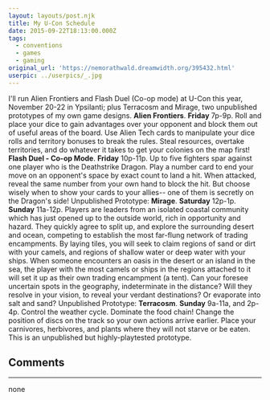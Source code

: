 ```yaml
---
layout: layouts/post.njk
title: My U-Con Schedule
date: 2015-09-22T18:13:00.000Z
tags:
  - conventions
  - games
  - gaming
original_url: 'https://nemorathwald.dreamwidth.org/395432.html'
userpic: ../userpics/_.jpg
---
```

I'll run Alien Frontiers and Flash Duel (Co-op mode) at U-Con this year, November 20-22 in Ypsilanti; plus Terracosm and Mirage, two unpublished prototypes of my own game designs. **Alien Frontiers**. **Friday** 7p-9p. Roll and place your dice to gain advantages over your opponent and block them out of useful areas of the board. Use Alien Tech cards to manipulate your dice rolls and territory bonuses to break the rules. Steal resources, overtake territories, and do whatever it takes to get your colonies on the map first! **Flash Duel - Co-op Mode**. **Friday** 10p-11p. Up to five fighters spar against one player who is the Deathstrike Dragon. Play a number card to end your move on an opponent's space by exact count to land a hit. When attacked, reveal the same number from your own hand to block the hit. But choose wisely when to show your cards to your allies-- one of them is secretly on the Dragon's side! Unpublished Prototype: **Mirage**. **Saturday** 12p-1p. **Sunday** 11a-12p. Players are leaders from an isolated coastal community which has just opened up to the outside world, rich in opportunity and hazard. They quickly agree to split up, and explore the surrounding desert and ocean, competing to establish the most far-flung network of trading encampments. By laying tiles, you will seek to claim regions of sand or dirt with your camels, and regions of shallow water or deep water with your ships. When someone encounters an oasis in the desert or an island in the sea, the player with the most camels or ships in the regions attached to it will set it up as their own trading encampment (a tent). Can your foresee uncertain spots in the geography, indeterminate in the distance? Will they resolve in your vision, to reveal your verdant destinations? Or evaporate into salt and sand? Unpublished Prototype: **Terracosm**. **Sunday** 9a-11a, and 2p-4p. Control the weather cycle. Dominate the food chain! Change the position of discs on the track so your own actions arrive earlier. Place your carnivores, herbivores, and plants where they will not starve or be eaten. This is an unpublished but highly-playtested prototype.

## Comments

---

none
